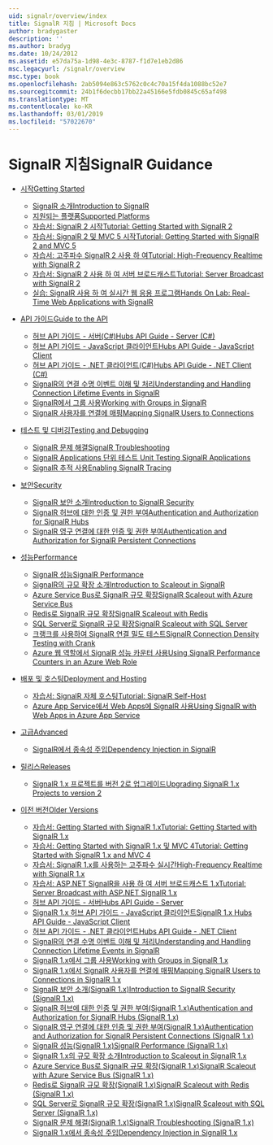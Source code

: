 ```yaml
---
uid: signalr/overview/index
title: SignalR 지침 | Microsoft Docs
author: bradygaster
description: ''
ms.author: bradyg
ms.date: 10/24/2012
ms.assetid: e57da75a-1d98-4e3c-8787-f1d7e1eb2d86
msc.legacyurl: /signalr/overview
msc.type: book
ms.openlocfilehash: 2ab5094e863c5762c0c4c70a15f4da1088bc52e7
ms.sourcegitcommit: 24b1f6decbb17bb22a45166e5fdb0845c65af498
ms.translationtype: MT
ms.contentlocale: ko-KR
ms.lasthandoff: 03/01/2019
ms.locfileid: "57022670"
---
```

<a name="signalr-guidance"></a><span data-ttu-id="e75b6-102">SignalR 지침</span><span class="sxs-lookup"><span data-stu-id="e75b6-102">SignalR Guidance</span></span>
====================
- [<span data-ttu-id="e75b6-103">시작</span><span class="sxs-lookup"><span data-stu-id="e75b6-103">Getting Started</span></span>](getting-started/index.md)

    - [<span data-ttu-id="e75b6-104">SignalR 소개</span><span class="sxs-lookup"><span data-stu-id="e75b6-104">Introduction to SignalR</span></span>](getting-started/introduction-to-signalr.md)
    - [<span data-ttu-id="e75b6-105">지원되는 플랫폼</span><span class="sxs-lookup"><span data-stu-id="e75b6-105">Supported Platforms</span></span>](getting-started/supported-platforms.md)
    - [<span data-ttu-id="e75b6-106">자습서: SignalR 2 시작</span><span class="sxs-lookup"><span data-stu-id="e75b6-106">Tutorial: Getting Started with SignalR 2</span></span>](getting-started/tutorial-getting-started-with-signalr.md)
    - [<span data-ttu-id="e75b6-107">자습서: SignalR 2 및 MVC 5 시작</span><span class="sxs-lookup"><span data-stu-id="e75b6-107">Tutorial: Getting Started with SignalR 2 and MVC 5</span></span>](getting-started/tutorial-getting-started-with-signalr-and-mvc.md)
    - [<span data-ttu-id="e75b6-108">자습서: 고주파수 SignalR 2 사용 하 여</span><span class="sxs-lookup"><span data-stu-id="e75b6-108">Tutorial: High-Frequency Realtime with SignalR 2</span></span>](getting-started/tutorial-high-frequency-realtime-with-signalr.md)
    - [<span data-ttu-id="e75b6-109">자습서: SignalR 2 사용 하 여 서버 브로드캐스트</span><span class="sxs-lookup"><span data-stu-id="e75b6-109">Tutorial: Server Broadcast with SignalR 2</span></span>](getting-started/tutorial-server-broadcast-with-signalr.md)
    - [<span data-ttu-id="e75b6-110">실습: SignalR 사용 하 여 실시간 웹 응용 프로그램</span><span class="sxs-lookup"><span data-stu-id="e75b6-110">Hands On Lab: Real-Time Web Applications with SignalR</span></span>](getting-started/real-time-web-applications-with-signalr.md)
- [<span data-ttu-id="e75b6-111">API 가이드</span><span class="sxs-lookup"><span data-stu-id="e75b6-111">Guide to the API</span></span>](guide-to-the-api/index.md)

    - [<span data-ttu-id="e75b6-112">허브 API 가이드 - 서버(C#)</span><span class="sxs-lookup"><span data-stu-id="e75b6-112">Hubs API Guide - Server (C#)</span></span>](guide-to-the-api/hubs-api-guide-server.md)
    - [<span data-ttu-id="e75b6-113">허브 API 가이드 - JavaScript 클라이언트</span><span class="sxs-lookup"><span data-stu-id="e75b6-113">Hubs API Guide - JavaScript Client</span></span>](guide-to-the-api/hubs-api-guide-javascript-client.md)
    - [<span data-ttu-id="e75b6-114">허브 API 가이드 - .NET 클라이언트(C#)</span><span class="sxs-lookup"><span data-stu-id="e75b6-114">Hubs API Guide - .NET Client (C#)</span></span>](guide-to-the-api/hubs-api-guide-net-client.md)
    - [<span data-ttu-id="e75b6-115">SignalR의 연결 수명 이벤트 이해 및 처리</span><span class="sxs-lookup"><span data-stu-id="e75b6-115">Understanding and Handling Connection Lifetime Events in SignalR</span></span>](guide-to-the-api/handling-connection-lifetime-events.md)
    - [<span data-ttu-id="e75b6-116">SignalR에서 그룹 사용</span><span class="sxs-lookup"><span data-stu-id="e75b6-116">Working with Groups in SignalR</span></span>](guide-to-the-api/working-with-groups.md)
    - [<span data-ttu-id="e75b6-117">SignalR 사용자를 연결에 매핑</span><span class="sxs-lookup"><span data-stu-id="e75b6-117">Mapping SignalR Users to Connections</span></span>](guide-to-the-api/mapping-users-to-connections.md)
- [<span data-ttu-id="e75b6-118">테스트 및 디버깅</span><span class="sxs-lookup"><span data-stu-id="e75b6-118">Testing and Debugging</span></span>](testing-and-debugging/index.md)

    - [<span data-ttu-id="e75b6-119">SignalR 문제 해결</span><span class="sxs-lookup"><span data-stu-id="e75b6-119">SignalR Troubleshooting</span></span>](testing-and-debugging/troubleshooting.md)
    - [<span data-ttu-id="e75b6-120">SignalR Applications 단위 테스트 </span><span class="sxs-lookup"><span data-stu-id="e75b6-120">Unit Testing SignalR Applications</span></span>](testing-and-debugging/unit-testing-signalr-applications.md)
    - [<span data-ttu-id="e75b6-121">SignalR 추적 사용</span><span class="sxs-lookup"><span data-stu-id="e75b6-121">Enabling SignalR Tracing</span></span>](testing-and-debugging/enabling-signalr-tracing.md)
- [<span data-ttu-id="e75b6-122">보안</span><span class="sxs-lookup"><span data-stu-id="e75b6-122">Security</span></span>](security/index.md)

    - [<span data-ttu-id="e75b6-123">SignalR 보안 소개</span><span class="sxs-lookup"><span data-stu-id="e75b6-123">Introduction to SignalR Security</span></span>](security/introduction-to-security.md)
    - [<span data-ttu-id="e75b6-124">SignalR 허브에 대한 인증 및 권한 부여</span><span class="sxs-lookup"><span data-stu-id="e75b6-124">Authentication and Authorization for SignalR Hubs</span></span>](security/hub-authorization.md)
    - [<span data-ttu-id="e75b6-125">SignalR 영구 연결에 대한 인증 및 권한 부여</span><span class="sxs-lookup"><span data-stu-id="e75b6-125">Authentication and Authorization for SignalR Persistent Connections</span></span>](security/persistent-connection-authorization.md)
- [<span data-ttu-id="e75b6-126">성능</span><span class="sxs-lookup"><span data-stu-id="e75b6-126">Performance</span></span>](performance/index.md)

    - [<span data-ttu-id="e75b6-127">SignalR 성능</span><span class="sxs-lookup"><span data-stu-id="e75b6-127">SignalR Performance</span></span>](performance/signalr-performance.md)
    - [<span data-ttu-id="e75b6-128">SignalR의 규모 확장 소개</span><span class="sxs-lookup"><span data-stu-id="e75b6-128">Introduction to Scaleout in SignalR</span></span>](performance/scaleout-in-signalr.md)
    - [<span data-ttu-id="e75b6-129">Azure Service Bus로 SignalR 규모 확장</span><span class="sxs-lookup"><span data-stu-id="e75b6-129">SignalR Scaleout with Azure Service Bus</span></span>](performance/scaleout-with-windows-azure-service-bus.md)
    - [<span data-ttu-id="e75b6-130">Redis로 SignalR 규모 확장</span><span class="sxs-lookup"><span data-stu-id="e75b6-130">SignalR Scaleout with Redis</span></span>](performance/scaleout-with-redis.md)
    - [<span data-ttu-id="e75b6-131">SQL Server로 SignalR 규모 확장</span><span class="sxs-lookup"><span data-stu-id="e75b6-131">SignalR Scaleout with SQL Server</span></span>](performance/scaleout-with-sql-server.md)
    - [<span data-ttu-id="e75b6-132">크랭크를 사용하여 SignalR 연결 밀도 테스트</span><span class="sxs-lookup"><span data-stu-id="e75b6-132">SignalR Connection Density Testing with Crank</span></span>](performance/signalr-connection-density-testing-with-crank.md)
    - [<span data-ttu-id="e75b6-133">Azure 웹 역할에서 SignalR 성능 카운터 사용</span><span class="sxs-lookup"><span data-stu-id="e75b6-133">Using SignalR Performance Counters in an Azure Web Role</span></span>](performance/using-signalr-performance-counters-in-an-azure-web-role.md)
- [<span data-ttu-id="e75b6-134">배포 및 호스팅</span><span class="sxs-lookup"><span data-stu-id="e75b6-134">Deployment and Hosting</span></span>](deployment/index.md)

    - [<span data-ttu-id="e75b6-135">자습서: SignalR 자체 호스팅</span><span class="sxs-lookup"><span data-stu-id="e75b6-135">Tutorial: SignalR Self-Host</span></span>](deployment/tutorial-signalr-self-host.md)
    - [<span data-ttu-id="e75b6-136">Azure App Service에서 Web Apps에 SignalR 사용</span><span class="sxs-lookup"><span data-stu-id="e75b6-136">Using SignalR with Web Apps in Azure App Service</span></span>](deployment/using-signalr-with-azure-web-sites.md)
- [<span data-ttu-id="e75b6-137">고급</span><span class="sxs-lookup"><span data-stu-id="e75b6-137">Advanced</span></span>](advanced/index.md)

    - [<span data-ttu-id="e75b6-138">SignalR에서 종속성 주입</span><span class="sxs-lookup"><span data-stu-id="e75b6-138">Dependency Injection in SignalR</span></span>](advanced/dependency-injection.md)
- [<span data-ttu-id="e75b6-139">릴리스</span><span class="sxs-lookup"><span data-stu-id="e75b6-139">Releases</span></span>](releases/index.md)

    - [<span data-ttu-id="e75b6-140">SignalR 1.x 프로젝트를 버전 2로 업그레이드</span><span class="sxs-lookup"><span data-stu-id="e75b6-140">Upgrading SignalR 1.x Projects to version 2</span></span>](releases/upgrading-signalr-1x-projects-to-20.md)
- [<span data-ttu-id="e75b6-141">이전 버전</span><span class="sxs-lookup"><span data-stu-id="e75b6-141">Older Versions</span></span>](older-versions/index.md)

    - [<span data-ttu-id="e75b6-142">자습서: Getting Started with SignalR 1.x</span><span class="sxs-lookup"><span data-stu-id="e75b6-142">Tutorial: Getting Started with SignalR 1.x</span></span>](older-versions/tutorial-getting-started-with-signalr.md)
    - [<span data-ttu-id="e75b6-143">자습서: Getting Started with SignalR 1.x 및 MVC 4</span><span class="sxs-lookup"><span data-stu-id="e75b6-143">Tutorial: Getting Started with SignalR 1.x and MVC 4</span></span>](older-versions/tutorial-getting-started-with-signalr-and-mvc-4.md)
    - [<span data-ttu-id="e75b6-144">자습서: SignalR 1.x를 사용하는 고주파수 실시간</span><span class="sxs-lookup"><span data-stu-id="e75b6-144">High-Frequency Realtime with SignalR 1.x</span></span>](older-versions/tutorial-high-frequency-realtime-with-signalr.md)
    - [<span data-ttu-id="e75b6-145">자습서: ASP.NET SignalR을 사용 하 여 서버 브로드캐스트 1.x</span><span class="sxs-lookup"><span data-stu-id="e75b6-145">Tutorial: Server Broadcast with ASP.NET SignalR 1.x</span></span>](older-versions/tutorial-server-broadcast-with-aspnet-signalr.md)
    - [<span data-ttu-id="e75b6-146">허브 API 가이드 - 서버</span><span class="sxs-lookup"><span data-stu-id="e75b6-146">Hubs API Guide - Server</span></span>](older-versions/signalr-1x-hubs-api-guide-server.md)
    - [<span data-ttu-id="e75b6-147">SignalR 1.x 허브 API 가이드 - JavaScript 클라이언트</span><span class="sxs-lookup"><span data-stu-id="e75b6-147">SignalR 1.x Hubs API Guide - JavaScript Client</span></span>](older-versions/signalr-1x-hubs-api-guide-javascript-client.md)
    - [<span data-ttu-id="e75b6-148">허브 API 가이드 - .NET 클라이언트</span><span class="sxs-lookup"><span data-stu-id="e75b6-148">Hubs API Guide - .NET Client</span></span>](older-versions/signalr-1x-hubs-api-guide-net-client.md)
    - [<span data-ttu-id="e75b6-149">SignalR의 연결 수명 이벤트 이해 및 처리</span><span class="sxs-lookup"><span data-stu-id="e75b6-149">Understanding and Handling Connection Lifetime Events in SignalR</span></span>](older-versions/handling-connection-lifetime-events.md)
    - [<span data-ttu-id="e75b6-150">SignalR 1.x에서 그룹 사용</span><span class="sxs-lookup"><span data-stu-id="e75b6-150">Working with Groups in SignalR 1.x</span></span>](older-versions/working-with-groups.md)
    - [<span data-ttu-id="e75b6-151">SignalR 1.x에서 SignalR 사용자를 연결에 매핑</span><span class="sxs-lookup"><span data-stu-id="e75b6-151">Mapping SignalR Users to Connections in SignalR 1.x</span></span>](older-versions/mapping-users-to-connections.md)
    - [<span data-ttu-id="e75b6-152">SignalR 보안 소개(SignalR 1.x)</span><span class="sxs-lookup"><span data-stu-id="e75b6-152">Introduction to SignalR Security (SignalR 1.x)</span></span>](older-versions/introduction-to-security.md)
    - [<span data-ttu-id="e75b6-153">SignalR 허브에 대한 인증 및 권한 부여(SignalR 1.x)</span><span class="sxs-lookup"><span data-stu-id="e75b6-153">Authentication and Authorization for SignalR Hubs (SignalR 1.x)</span></span>](older-versions/hub-authorization.md)
    - [<span data-ttu-id="e75b6-154">SignalR 영구 연결에 대한 인증 및 권한 부여(SignalR 1.x)</span><span class="sxs-lookup"><span data-stu-id="e75b6-154">Authentication and Authorization for SignalR Persistent Connections (SignalR 1.x)</span></span>](older-versions/persistent-connection-authorization.md)
    - [<span data-ttu-id="e75b6-155">SignalR 성능(SignalR 1.x)</span><span class="sxs-lookup"><span data-stu-id="e75b6-155">SignalR Performance (SignalR 1.x)</span></span>](older-versions/signalr-performance.md)
    - [<span data-ttu-id="e75b6-156">SignalR 1.x의 규모 확장 소개</span><span class="sxs-lookup"><span data-stu-id="e75b6-156">Introduction to Scaleout in SignalR 1.x</span></span>](older-versions/scaleout-in-signalr.md)
    - [<span data-ttu-id="e75b6-157">Azure Service Bus로 SignalR 규모 확장(SignalR 1.x)</span><span class="sxs-lookup"><span data-stu-id="e75b6-157">SignalR Scaleout with Azure Service Bus (SignalR 1.x)</span></span>](older-versions/scaleout-with-windows-azure-service-bus.md)
    - [<span data-ttu-id="e75b6-158">Redis로 SignalR 규모 확장(SignalR 1.x)</span><span class="sxs-lookup"><span data-stu-id="e75b6-158">SignalR Scaleout with Redis (SignalR 1.x)</span></span>](older-versions/scaleout-with-redis.md)
    - [<span data-ttu-id="e75b6-159">SQL Server로 SignalR 규모 확장(SignalR 1.x)</span><span class="sxs-lookup"><span data-stu-id="e75b6-159">SignalR Scaleout with SQL Server (SignalR 1.x)</span></span>](older-versions/scaleout-with-sql-server.md)
    - [<span data-ttu-id="e75b6-160">SignalR 문제 해결(SignalR 1.x)</span><span class="sxs-lookup"><span data-stu-id="e75b6-160">SignalR Troubleshooting (SignalR 1.x)</span></span>](older-versions/troubleshooting.md)
    - [<span data-ttu-id="e75b6-161">SignalR 1.x에서 종속성 주입</span><span class="sxs-lookup"><span data-stu-id="e75b6-161">Dependency Injection in SignalR 1.x</span></span>](older-versions/dependency-injection.md)
